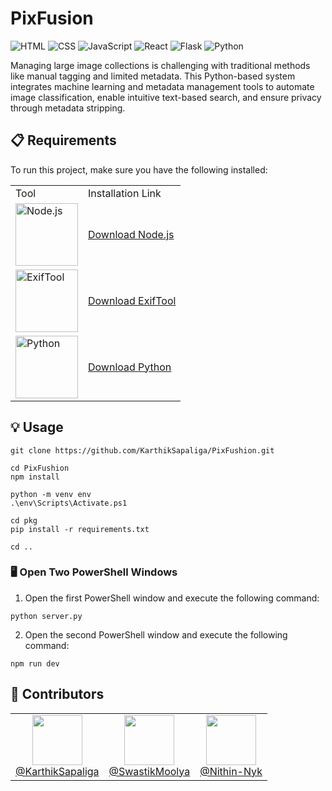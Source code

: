 # PixFusion
<div>
  <img src="https://img.shields.io/badge/HTML5-E34F26?style=for-the-badge&logo=html5&logoColor=white" alt="HTML" />
  <img src="https://img.shields.io/badge/CSS3-1572B6?style=for-the-badge&logo=css3&logoColor=white" alt="CSS" />
  <img src="https://img.shields.io/badge/JavaScript-F7DF1E?style=for-the-badge&logo=javascript&logoColor=black" alt="JavaScript" />
  <img src="https://img.shields.io/badge/React-61DAFB?style=for-the-badge&logo=react&logoColor=black" alt="React" />
  <img src="https://img.shields.io/badge/Flask-000000?style=for-the-badge&logo=flask&logoColor=white" alt="Flask" />
  <img src="https://img.shields.io/badge/Python-3776AB?style=for-the-badge&logo=python&logoColor=white" alt="Python" />
</div>

Managing large image collections is challenging with traditional methods like manual tagging and limited metadata. This Python-based system integrates machine learning and metadata management tools to automate image classification, enable intuitive text-based search, and ensure privacy through metadata stripping.


## 📋 Requirements
To run this project, make sure you have the following installed:

<table>
  <tr>
    <td>Tool</td>
    <td>Installation Link</td>
  </tr>
  <tr>
    <td><img src="https://img.shields.io/badge/Node.js-339933?style=for-the-badge&logo=nodedotjs&logoColor=white" alt="Node.js" width="100"/></td>
    <td><a href="https://nodejs.org/">Download Node.js</a></td>
  </tr>
  <tr>
    <td><img src="https://img.shields.io/badge/ExifTool-1d2c4d?style=for-the-badge&logo=toolbox&logoColor=white" alt="ExifTool" width="100"/></td>
    <td><a href="https://exiftool.org/">Download ExifTool</a></td>
  </tr>
  <tr>
    <td><img src="https://img.shields.io/badge/Python-3776AB?style=for-the-badge&logo=python&logoColor=white" alt="Python" width="100"/></td>
    <td><a href="https://www.python.org/downloads/">Download Python</a></td>
  </tr>
</table>


## 💡 Usage
```
git clone https://github.com/KarthikSapaliga/PixFushion.git

cd PixFushion
npm install

python -m venv env
.\env\Scripts\Activate.ps1

cd pkg
pip install -r requirements.txt

cd ..
```

### 🖥️ Open Two PowerShell Windows
1. Open the first PowerShell window and execute the following command:
```
python server.py
```
2. Open the second PowerShell window and execute the following command:
```
npm run dev
```
## 🏅 Contributors

<table>
  <tr>
    <td align="center">
      <img src="https://github.com/KarthikSapaliga.png" width="80"/><br>
      <a href="https://github.com/KarthikSapaliga">@KarthikSapaliga</a>
    </td>
    <td align="center">
      <img src="https://github.com/SwastikMoolya.png" width="80"/><br>
      <a href="https://github.com/SwastikMoolya">@SwastikMoolya</a>
    </td>
    <td align="center">
      <img src="https://github.com/Nithin-Nyk.png" width="80"/><br>
      <a href="https://github.com/Nithin-Nyk">@Nithin-Nyk</a>
    </td>
  </tr>
</table>
